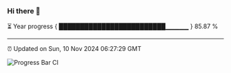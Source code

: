 ### Hi there 👋

⏳ Year progress { █████████████████████████▁▁▁▁▁ } 85.87 %

---

⏰ Updated on Sun, 10 Nov 2024 06:27:29 GMT

![Progress Bar CI](https://github.com/ZhaoGui/ZhaoGui/workflows/Progress%20Bar%20CI/badge.svg)
